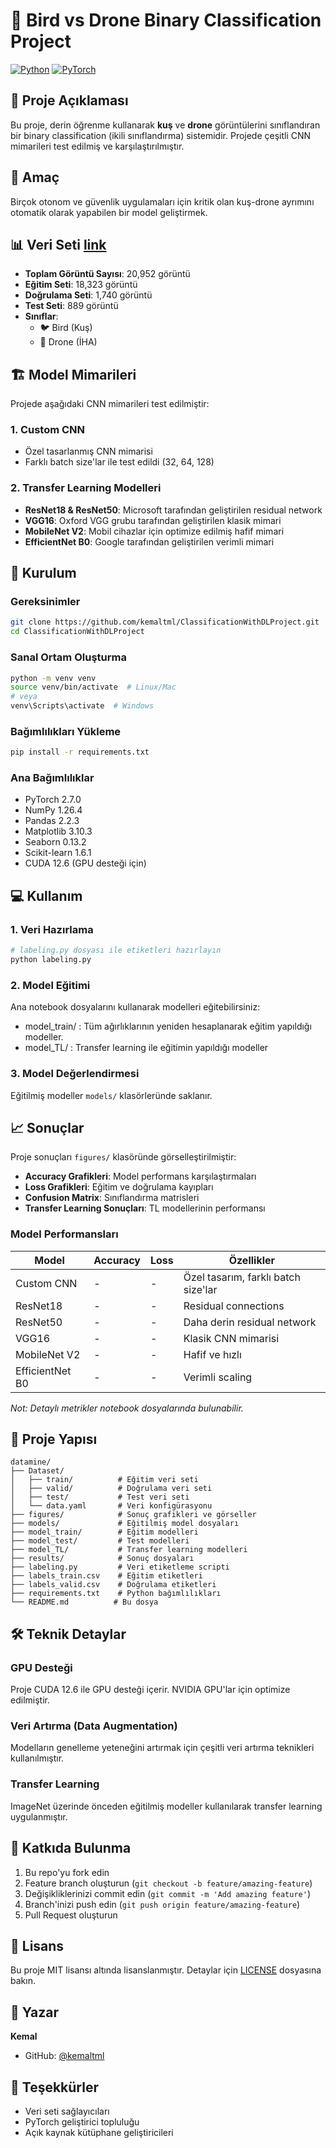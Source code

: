 # 🤖 Bird vs Drone Binary Classification Project

[![Python](https://img.shields.io/badge/Python-3.8%2B-blue)](https://www.python.org/)
[![PyTorch](https://img.shields.io/badge/PyTorch-2.7.0-red)](https://pytorch.org/)

## 📝 Proje Açıklaması

Bu proje, derin öğrenme kullanarak **kuş** ve **drone** görüntülerini sınıflandıran bir binary classification (ikili sınıflandırma) sistemidir. Projede çeşitli CNN mimarileri test edilmiş ve karşılaştırılmıştır.

## 🎯 Amaç

Birçok otonom ve güvenlik uygulamaları için kritik olan kuş-drone ayrımını otomatik olarak yapabilen bir model geliştirmek.

## 📊 Veri Seti [link](https://www.sciencedirect.com/science/article/pii/S2352340923004742)

- **Toplam Görüntü Sayısı**: 20,952 görüntü
- **Eğitim Seti**: 18,323 görüntü
- **Doğrulama Seti**: 1,740 görüntü  
- **Test Seti**: 889 görüntü
- **Sınıflar**: 
  - 🐦 Bird (Kuş)
  - 🚁 Drone (İHA)

## 🏗️ Model Mimarileri

Projede aşağıdaki CNN mimarileri test edilmiştir:

### 1. Custom CNN
- Özel tasarlanmış CNN mimarisi
- Farklı batch size'lar ile test edildi (32, 64, 128)

### 2. Transfer Learning Modelleri
- **ResNet18 & ResNet50**: Microsoft tarafından geliştirilen residual network
- **VGG16**: Oxford VGG grubu tarafından geliştirilen klasik mimari
- **MobileNet V2**: Mobil cihazlar için optimize edilmiş hafif mimari
- **EfficientNet B0**: Google tarafından geliştirilen verimli mimari

## 🚀 Kurulum

### Gereksinimler

```bash
git clone https://github.com/kemaltml/ClassificationWithDLProject.git
cd ClassificationWithDLProject
```

### Sanal Ortam Oluşturma

```bash
python -m venv venv
source venv/bin/activate  # Linux/Mac
# veya
venv\Scripts\activate  # Windows
```

### Bağımlılıkları Yükleme

```bash
pip install -r requirements.txt
```

### Ana Bağımlılıklar
- PyTorch 2.7.0
- NumPy 1.26.4
- Pandas 2.2.3
- Matplotlib 3.10.3
- Seaborn 0.13.2
- Scikit-learn 1.6.1
- CUDA 12.6 (GPU desteği için)

## 💻 Kullanım

### 1. Veri Hazırlama

```python
# labeling.py dosyası ile etiketleri hazırlayın
python labeling.py
```

### 2. Model Eğitimi

Ana notebook dosyalarını kullanarak modelleri eğitebilirsiniz:

- model_train/ : Tüm ağırlıklarının yeniden hesaplanarak eğitim yapıldığı modeller.
- model_TL/ : Transfer learning ile eğitimin yapıldığı modeller

### 3. Model Değerlendirmesi

Eğitilmiş modeller `models/` klasörleründe saklanır.

## 📈 Sonuçlar

Proje sonuçları `figures/` klasöründe görselleştirilmiştir:

- **Accuracy Grafikleri**: Model performans karşılaştırmaları
- **Loss Grafikleri**: Eğitim ve doğrulama kayıpları
- **Confusion Matrix**: Sınıflandırma matrisleri
- **Transfer Learning Sonuçları**: TL modellerinin performansı

### Model Performansları

| Model | Accuracy | Loss | Özellikler |
|-------|----------|------|------------|
| Custom CNN | - | - | Özel tasarım, farklı batch size'lar |
| ResNet18 | - | - | Residual connections |
| ResNet50 | - | - | Daha derin residual network |
| VGG16 | - | - | Klasik CNN mimarisi |
| MobileNet V2 | - | - | Hafif ve hızlı |
| EfficientNet B0 | - | - | Verimli scaling |

*Not: Detaylı metrikler notebook dosyalarında bulunabilir.*

## 📁 Proje Yapısı

```
datamine/
├── Dataset/
│   ├── train/          # Eğitim veri seti
│   ├── valid/          # Doğrulama veri seti
│   ├── test/           # Test veri seti
│   └── data.yaml       # Veri konfigürasyonu
├── figures/            # Sonuç grafikleri ve görseller
├── models/             # Eğitilmiş model dosyaları
├── model_train/        # Eğitim modelleri
├── model_test/         # Test modelleri  
├── model_TL/           # Transfer learning modelleri
├── results/            # Sonuç dosyaları
├── labeling.py         # Veri etiketleme scripti
├── labels_train.csv    # Eğitim etiketleri
├── labels_valid.csv    # Doğrulama etiketleri
├── requirements.txt    # Python bağımlılıkları
└── README.md          # Bu dosya
```

## 🛠️ Teknik Detaylar

### GPU Desteği
Proje CUDA 12.6 ile GPU desteği içerir. NVIDIA GPU'lar için optimize edilmiştir.

### Veri Artırma (Data Augmentation)
Modelların genelleme yeteneğini artırmak için çeşitli veri artırma teknikleri kullanılmıştır.

### Transfer Learning
ImageNet üzerinde önceden eğitilmiş modeller kullanılarak transfer learning uygulanmıştır.

## 🤝 Katkıda Bulunma

1. Bu repo'yu fork edin
2. Feature branch oluşturun (`git checkout -b feature/amazing-feature`)
3. Değişikliklerinizi commit edin (`git commit -m 'Add amazing feature'`)
4. Branch'inizi push edin (`git push origin feature/amazing-feature`)
5. Pull Request oluşturun

## 📄 Lisans

Bu proje MIT lisansı altında lisanslanmıştır. Detaylar için [LICENSE](LICENSE) dosyasına bakın.

## 👤 Yazar

**Kemal**
- GitHub: [@kemaltml](https://github.com/kemaltml)

## 🙏 Teşekkürler

- Veri seti sağlayıcıları
- PyTorch geliştirici topluluğu
- Açık kaynak kütüphane geliştiricileri


